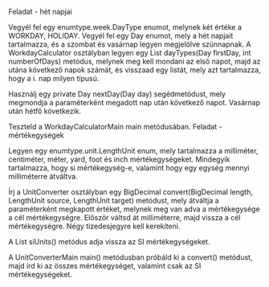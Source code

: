 Feladat - hét napjai

Vegyél fel egy enumtype.week.DayType enumot, melynek két értéke a WORKDAY, HOLIDAY. Vegyél fel egy Day enumot, mely a hét napjait tartalmazza, és a szombat és vasárnap legyen megjelölve szünnapnak. A WorkdayCalculator osztályban legyen egy List<DayType> dayTypes(Day firstDay, int numberOfDays) metódus, melynek meg kell mondani az első napot, majd az utána következő napok számát, és visszaad egy listát, mely azt tartalmazza, hogy a i. nap milyen típusú.

Használj egy private Day nextDay(Day day) segédmetódust, mely megmondja a paraméterként megadott nap után következő napot. Vasárnap után hétfő következik.

Teszteld a WorkdayCalculatorMain main metódusában.
Feladat - mértékegységek

Legyen egy enumtype.unit.LengthUnit enum, mely tartalmazza a milliméter, centiméter, méter, yard, foot és inch mértékegységeket. Mindegyik tartalmazza, hogy si mértékegység-e, valamint hogy egy egység mennyi milliméterre átváltva.

Írj a UnitConverter osztályban egy BigDecimal convert(BigDecimal length, LengthUnit source, LengthUnit target) metódust, mely átváltja a paraméterként megkapott értéket, melynek meg van adva a mértékegysége a cél mértékegységre. Először váltsd át milliméterre, majd vissza a cél mértékegységre. Négy tizedesjegyre kell kerekíteni.

A List<LengthUnit> siUnits() metódus adja vissza az SI mértékegységeket.

A UnitConverterMain main() metódusban próbáld ki a convert() metódust, majd írd ki az összes mértékegységet, valamint csak az SI mértékegységeket.